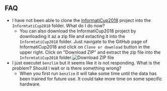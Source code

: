 ## FAQ

- I have not been able to clone the [InformatiCup2018](https://github.com/InformatiCup/InformatiCup2018) project into the `InformtatiCup2018` folder. What do I do now?
    - You can also download the InformatiCup2018 project by downloading it az a zip file and extacting it into the `InformtatiCup2018` folder. Just navigate to the GitHub page of InformatiCup2018 and click on `Clone or download` button in the upper right. Click on "Download ZIP" and extract the zip file into the `InformtatiCup2018` folder.![Download ZIP file](Screen%20Shot%202018-01-20%20at%2019.53.43.png)
- I just executet `benzlim` but it seems like it is not responding. What is the problem? Should I wait or is there something wrong?
    - When you first run `benzlim` it will take some time until the data has been trained for future use. It could take more time on some specific hardware.